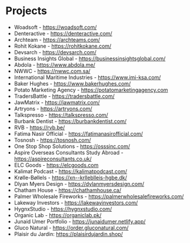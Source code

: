 # Projects

- Woadsoft - <https://woadsoft.com/>
- Denteractive - <https://denteractive.com/>
- Archteam - <https://archteams.com/>
- Rohit Kokane - <https://rohitkokane.com/>
- Devsarch - <https://devsarch.com/>
- Business Insights Global - <https://businessinsightsglobal.com/>
- Abdola - <https://www.abdola.me/>
- NWWC - <https://nwwc.com.sa/>
- International Maritime Industries - <https://www.imi-ksa.com/>
- Baker Hughes - <https://www.bakerhughes.com/>
- Potato Marketing Agency - <https://potatomarketingagency.com>
- TradersBattle - <https://tradersbattle.com/>
- JawMatrix - <https://jawmatrix.com/>
- Artryons - <https://artryons.com/>
- Talkspresso - <https://talkspresso.com/>
- Burbank Dentist - <https://burbankdentist.com/>
- RVB - <https://rvb.be/>
- Fatima Nasir Official - <https://fatimanasirofficial.com/>
- Tosnosh - <https://tosnosh.com/>
- One Stop Shop Solutions - <https://osssinc.com/>
- Aspire Overseas Consultants Study Abroad - <https://aspireconsultants.co.uk/>
- ELC Goods - <https://elcgoods.com>
- Kalimat Podcast - <https://kalimatpodcast.com/>
- Krølle-BølleIs - <https://xn--krlleblleis-hgbe.dk/>
- Dlyan Myers Design - <https://dylanmyersdesign.com/>
- Chatham House - <https://chathamhouse.ca/>
- Palmer Wholesale Fireworks - <https://palmerwholesalefireworks.com/>
- Lakeway Investors - <https://lakewayinvestors.com/>
- HygnxStudio - <https://hygnxstudio.com/>
- Organic Lab - <https://organiclab.pk/>
- Junaid Umer Portfolio - <https://junaidumer.netlify.app/>
- Gluco Natural - <https://order.gluconatural.com/>
- Plaisir du Jardin: <https://plaisirdujardin.shop/>
